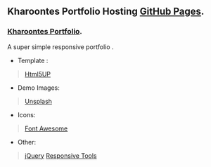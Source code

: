 
## Kharoontes Portfolio Hosting [GitHub Pages](https://pages.github.com/).
 
### [Kharoontes Portfolio](https://kharoontes.github.io/PortFolio/). 


A super simple responsive portfolio . 

<!-- Credits: -->

- Template : 
>[Html5UP](https://html5up.net/)

- Demo Images:
>[Unsplash](unsplash.com) 

- Icons:
>[Font Awesome](fontawesome.io)

- Other:
>[jQuery](jquery.com)
>[Responsive Tools](github.com/ajlkn/responsive-tools)
